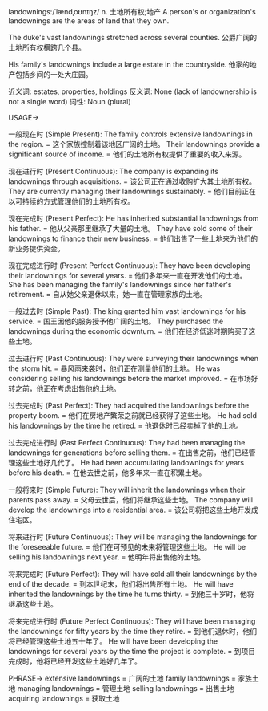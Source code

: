 landownings:/ˈlændˌoʊnɪŋz/
n.
土地所有权;地产
A person's or organization's landownings are the areas of land that they own.

The duke's vast landownings stretched across several counties.
公爵广阔的土地所有权横跨几个县。

His family's landownings include a large estate in the countryside.
他家的地产包括乡间的一处大庄园。


近义词: estates, properties, holdings
反义词: None (lack of landownership is not a single word)
词性: Noun (plural)


USAGE->

一般现在时 (Simple Present):
The family controls extensive landownings in the region. = 这个家族控制着该地区广阔的土地。
Their landownings provide a significant source of income. = 他们的土地所有权提供了重要的收入来源。

现在进行时 (Present Continuous):
The company is expanding its landownings through acquisitions. = 该公司正在通过收购扩大其土地所有权。
They are currently managing their landownings sustainably. = 他们目前正在以可持续的方式管理他们的土地所有权。

现在完成时 (Present Perfect):
He has inherited substantial landownings from his father. = 他从父亲那里继承了大量的土地。
They have sold some of their landownings to finance their new business. = 他们出售了一些土地来为他们的新业务提供资金。

现在完成进行时 (Present Perfect Continuous):
They have been developing their landownings for several years. = 他们多年来一直在开发他们的土地。
She has been managing the family's landownings since her father's retirement. = 自从她父亲退休以来，她一直在管理家族的土地。

一般过去时 (Simple Past):
The king granted him vast landownings for his service. = 国王因他的服务授予他广阔的土地。
They purchased the landownings during the economic downturn. = 他们在经济低迷时期购买了这些土地。

过去进行时 (Past Continuous):
They were surveying their landownings when the storm hit. = 暴风雨来袭时，他们正在测量他们的土地。
He was considering selling his landownings before the market improved. = 在市场好转之前，他正在考虑出售他的土地。

过去完成时 (Past Perfect):
They had acquired the landownings before the property boom. = 他们在房地产繁荣之前就已经获得了这些土地。
He had sold his landownings by the time he retired. = 他退休时已经卖掉了他的土地。

过去完成进行时 (Past Perfect Continuous):
They had been managing the landownings for generations before selling them. = 在出售之前，他们已经管理这些土地好几代了。
He had been accumulating landownings for years before his death. = 在他去世之前，他多年来一直在积累土地。

一般将来时 (Simple Future):
They will inherit the landownings when their parents pass away. = 父母去世后，他们将继承这些土地。
The company will develop the landownings into a residential area. = 该公司将把这些土地开发成住宅区。

将来进行时 (Future Continuous):
They will be managing the landownings for the foreseeable future. = 他们在可预见的未来将管理这些土地。
He will be selling his landownings next year. = 他明年将出售他的土地。

将来完成时 (Future Perfect):
They will have sold all their landownings by the end of the decade. = 到本世纪末，他们将出售所有土地。
He will have inherited the landownings by the time he turns thirty. = 到他三十岁时，他将继承这些土地。

将来完成进行时 (Future Perfect Continuous):
They will have been managing the landownings for fifty years by the time they retire. = 到他们退休时，他们将已经管理这些土地五十年了。
He will have been developing the landownings for several years by the time the project is complete. = 到项目完成时，他将已经开发这些土地好几年了。


PHRASE->
extensive landownings = 广阔的土地
family landownings = 家族土地
managing landownings = 管理土地
selling landownings = 出售土地
acquiring landownings = 获取土地

